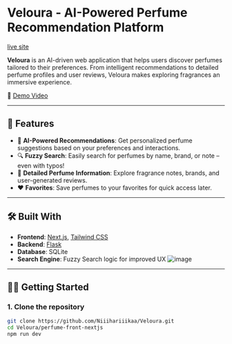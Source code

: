 # Veloura - AI-Powered Perfume Recommendation Platform
[live site](https://veloura-nuc7.vercel.app/)

**Veloura** is an AI-driven web application that helps users discover perfumes tailored to their preferences. From intelligent recommendations to detailed perfume profiles and user reviews, Veloura makes exploring fragrances an immersive experience.



🎥 [Demo Video](https://drive.google.com/file/d/13vlrXTaHeQVxX6HdbRenC0XdseDkSiy8/view?usp=sharing)


---

## 🚀 Features

- 🤖 **AI-Powered Recommendations**: Get personalized perfume suggestions based on your preferences and interactions.
- 🔍 **Fuzzy Search**: Easily search for perfumes by name, brand, or note – even with typos!
- 📖 **Detailed Perfume Information**: Explore fragrance notes, brands, and user-generated reviews.
- ❤️ **Favorites**: Save perfumes to your favorites for quick access later.

---

## 🛠 Built With

- **Frontend**: [Next.js](https://nextjs.org/), [Tailwind CSS](https://tailwindcss.com/)
- **Backend**: [Flask](https://flask.palletsprojects.com/)
- **Database**: SQLite
- **Search Engine**: Fuzzy Search logic for improved UX
![image](https://github.com/user-attachments/assets/12df27d3-5273-4715-9fc5-8f2a38e48449)


---

## 🧑‍💻 Getting Started

### 1. Clone the repository

```bash
git clone https://github.com/Niiihariiikaa/Veloura.git
cd Veloura/perfume-front-nextjs
npm run dev




